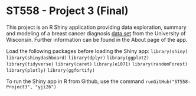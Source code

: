 # ST558 - Project 3 (Final)

This project is an R Shiny application providing data exploration, summary and modeling of a breast cancer diagnosis [data set](https://archive.ics.uci.edu/ml/datasets/Breast+Cancer+Wisconsin+%28Diagnostic%29) from the University of Wisconsin. Further information can be found in the About page of the app.

Load the following packages before loading the Shiny app:
`library(shiny)`
`library(shinydashboard)`
`library(dplyr)`
`library(ggplot2)`
`library(tidyverse)`
`library(caret)`
`library(e1071)`
`library(randomForest)`
`library(plotly)`
`library(ggfortify)`

To run the Shiny app in R from Github, use the command `runGitHub("ST558-Project3", "yji26")`



